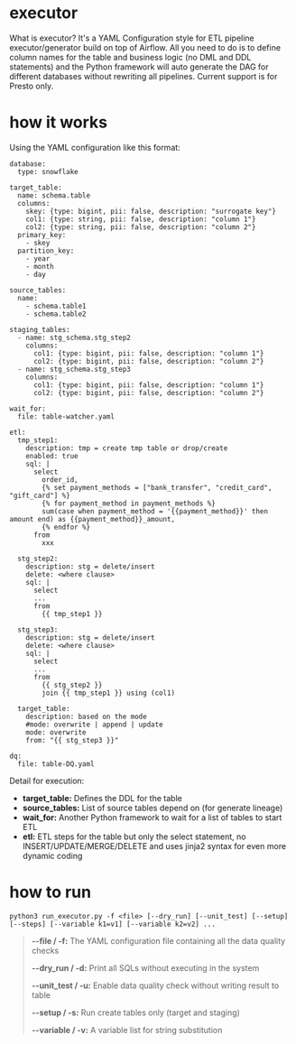 # executor
What is executor?
It's a YAML Configuration style for ETL pipeline executor/generator build on top of Airflow.  All you need to do is to define column names for the table and business logic (no DML and DDL statements) and the Python framework will auto generate the DAG for different databases without rewriting all pipelines.  Current support is for Presto only.

# how it works
Using the YAML configuration like this format:
```
database:
  type: snowflake

target_table:
  name: schema.table
  columns:
    skey: {type: bigint, pii: false, description: "surrogate key"}
    col1: {type: string, pii: false, description: "column 1"}
    col2: {type: string, pii: false, description: "column 2"}
  primary_key:
    - skey
  partition_key:
    - year
    - month
    - day

source_tables:
  name:
    - schema.table1
    - schema.table2

staging_tables:
  - name: stg_schema.stg_step2
    columns:
      col1: {type: bigint, pii: false, description: "column 1"}
      col2: {type: bigint, pii: false, description: "column 2"}
  - name: stg_schema.stg_step3
    columns:
      col1: {type: bigint, pii: false, description: "column 1"}
      col2: {type: bigint, pii: false, description: "column 2"}

wait_for:
  file: table-watcher.yaml

etl:
  tmp_step1:
    description: tmp = create tmp table or drop/create
    enabled: true
    sql: |
      select
        order_id,
        {% set payment_methods = ["bank_transfer", "credit_card", "gift_card"] %}
        {% for payment_method in payment_methods %}
        sum(case when payment_method = '{{payment_method}}' then amount end) as {{payment_method}}_amount,
        {% endfor %}
      from
        xxx

  stg_step2:
    description: stg = delete/insert
    delete: <where clause>
    sql: |
      select
      ...
      from
        {{ tmp_step1 }}

  stg_step3:
    description: stg = delete/insert
    delete: <where clause>
    sql: |
      select
      ...
      from
        {{ stg_step2 }}
        join {{ tmp_step1 }} using (col1)

  target_table:
    description: based on the mode
    #mode: overwrite | append | update
    mode: overwrite
    from: "{{ stg_step3 }}"

dq:
  file: table-DQ.yaml
```
Detail for execution:
- **target_table:** Defines the DDL for the table
- **source_tables:** List of source tables depend on (for generate lineage)
- **wait_for:** Another Python framework to wait for a list of tables to start ETL
- **etl:** ETL steps for the table but only the select statement, no INSERT/UPDATE/MERGE/DELETE and uses jinja2 syntax for even more dynamic coding

# how to run
```
python3 run_executor.py -f <file> [--dry_run] [--unit_test] [--setup] [--steps] [--variable k1=v1] [--variable k2=v2] ...
```

> **--file / -f:**	The YAML configuration file containing all the data quality checks
> 
> **--dry_run / -d:**	Print all SQLs without executing in the system
> 
> **--unit_test / -u:**	Enable data quality check without writing result to table
> 
> **--setup / -s:**	Run create tables only (target and staging)
> 
> **--variable / -v:**	A variable list for string substitution
